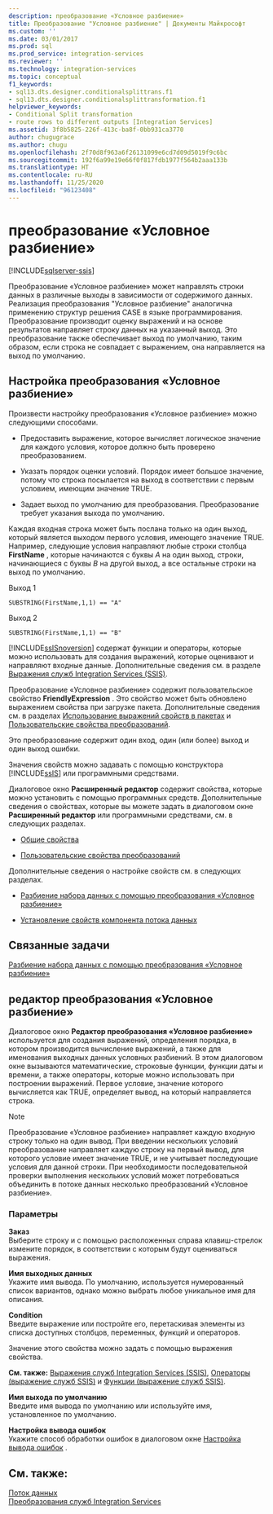 ```yaml
---
description: преобразование «Условное разбиение»
title: Преобразование "Условное разбиение" | Документы Майкрософт
ms.custom: ''
ms.date: 03/01/2017
ms.prod: sql
ms.prod_service: integration-services
ms.reviewer: ''
ms.technology: integration-services
ms.topic: conceptual
f1_keywords:
- sql13.dts.designer.conditionalsplittrans.f1
- sql13.dts.designer.conditionalsplittransformation.f1
helpviewer_keywords:
- Conditional Split transformation
- route rows to different outputs [Integration Services]
ms.assetid: 3f8b5825-226f-413c-ba8f-0bb931ca3770
author: chugugrace
ms.author: chugu
ms.openlocfilehash: 2f70d8f963a6f26131099e6cd7d09d5019f9c6bc
ms.sourcegitcommit: 192f6a99e19e66f0f817fdb1977f564b2aaa133b
ms.translationtype: HT
ms.contentlocale: ru-RU
ms.lasthandoff: 11/25/2020
ms.locfileid: "96123408"
---
```

# <a name="conditional-split-transformation"></a>преобразование «Условное разбиение»

[!INCLUDE[sqlserver-ssis](../../../includes/applies-to-version/sqlserver-ssis.md)]


  Преобразование «Условное разбиение» может направлять строки данных в различные выходы в зависимости от содержимого данных. Реализация преобразования "Условное разбиение" аналогична применению структур решения CASE в языке программирования. Преобразование производит оценку выражений и на основе результатов направляет строку данных на указанный выход. Это преобразование также обеспечивает выход по умолчанию, таким образом, если строка не совпадает с выражением, она направляется на выход по умолчанию.  
  
## <a name="configuration-of-the-conditional-split-transformation"></a>Настройка преобразования «Условное разбиение»  
 Произвести настройку преобразования «Условное разбиение» можно следующими способами.  
  
-   Предоставить выражение, которое вычисляет логическое значение для каждого условия, которое должно быть проверено преобразованием.  
  
-   Указать порядок оценки условий. Порядок имеет большое значение, потому что строка посылается на выход в соответствии с первым условием, имеющим значение TRUE.  
  
-   Задает выход по умолчанию для преобразования. Преобразование требует указания выхода по умолчанию.  
  
 Каждая входная строка может быть послана только на один выход, который является выходом первого условия, имеющего значение TRUE. Например, следующие условия направляют любые строки столбца **FirstName** , которые начинаются с буквы *A* на один выход, строки, начинающиеся с буквы *B* на другой выход, а все остальные строки на выход по умолчанию.  
  
 Выход 1  
  
 `SUBSTRING(FirstName,1,1) == "A"`  
  
 Выход 2  
  
 `SUBSTRING(FirstName,1,1) == "B"`  
  
 [!INCLUDE[ssISnoversion](../../../includes/ssisnoversion-md.md)] содержат функции и операторы, которые можно использовать для создания выражений, которые оценивают и направляют входные данные. Дополнительные сведения см. в разделе [Выражения служб Integration Services (SSIS)](../../../integration-services/expressions/integration-services-ssis-expressions.md).  
  
 Преобразование «Условное разбиение» содержит пользовательское свойство **FriendlyExpression** . Это свойство может быть обновлено выражением свойства при загрузке пакета. Дополнительные сведения см. в разделах [Использование выражений свойств в пакетах](../../../integration-services/expressions/use-property-expressions-in-packages.md) и [Пользовательские свойства преобразований](../../../integration-services/data-flow/transformations/transformation-custom-properties.md).  
  
 Это преобразование содержит один вход, один (или более) выход и один выход ошибки.  
  
 Значения свойств можно задавать с помощью конструктора [!INCLUDE[ssIS](../../../includes/ssis-md.md)] или программными средствами.  
  
 Диалоговое окно **Расширенный редактор** содержит свойства, которые можно установить с помощью программных средств. Дополнительные сведения о свойствах, которые вы можете задать в диалоговом окне **Расширенный редактор** или программными средствами, см. в следующих разделах.  
  
-   [Общие свойства](../set-the-properties-of-a-data-flow-component.md)  
  
-   [Пользовательские свойства преобразований](../../../integration-services/data-flow/transformations/transformation-custom-properties.md)  
  
 Дополнительные сведения о настройке свойств см. в следующих разделах.  
  
-   [Разбиение набора данных с помощью преобразования «Условное разбиение»](../../../integration-services/data-flow/transformations/split-a-dataset-by-using-the-conditional-split-transformation.md)  
  
-   [Установление свойств компонента потока данных](../../../integration-services/data-flow/set-the-properties-of-a-data-flow-component.md)  
  
## <a name="related-tasks"></a>Связанные задачи  
 [Разбиение набора данных с помощью преобразования «Условное разбиение»](../../../integration-services/data-flow/transformations/split-a-dataset-by-using-the-conditional-split-transformation.md)  
  
## <a name="conditional-split-transformation-editor"></a>редактор преобразования «Условное разбиение»
  Диалоговое окно **Редактор преобразования «Условное разбиение»** используется для создания выражений, определения порядка, в котором производится вычисление выражений, а также для именования выходных данных условных разбиений. В этом диалоговом окне вызываются математические, строковые функции, функции даты и времени, а также операторы, которые можно использовать при построении выражений. Первое условие, значение которого вычисляется как TRUE, определяет вывод, на который направляется строка.  
  
> [!NOTE]  
>  Преобразование «Условное разбиение» направляет каждую входную строку только на один вывод. При введении нескольких условий преобразование направляет каждую строку на первый вывод, для которого условие имеет значение TRUE, и не учитывает последующие условия для данной строки. При необходимости последовательной проверки выполнения нескольких условий может потребоваться объединить в потоке данных несколько преобразований «Условное разбиение».  
  
### <a name="options"></a>Параметры  
 **Заказ**  
 Выберите строку и с помощью расположенных справа клавиш-стрелок измените порядок, в соответствии с которым будут оцениваться выражения.  
  
 **Имя выходных данных**  
 Укажите имя вывода. По умолчанию, используется нумерованный список вариантов, однако можно выбрать любое уникальное имя для описания.  
  
 **Condition**  
 Введите выражение или постройте его, перетаскивая элементы из списка доступных столбцов, переменных, функций и операторов.  
  
 Значение этого свойства можно задать с помощью выражения свойства.  
  
 **См. также:**  [Выражения служб Integration Services (SSIS)](../../../integration-services/expressions/integration-services-ssis-expressions.md), [Операторы (выражение служб SSIS)](../../../integration-services/expressions/operators-ssis-expression.md) и [Функции (выражение служб SSIS)](../../../integration-services/expressions/functions-ssis-expression.md).  
  
 **Имя выхода по умолчанию**  
 Введите имя вывода по умолчанию или используйте имя, установленное по умолчанию.  
  
 **Настройка вывода ошибок**  
 Укажите способ обработки ошибок в диалоговом окне [Настройка вывода ошибок](../error-handling-in-data.md) .  
  
## <a name="see-also"></a>См. также:  
 [Поток данных](../../../integration-services/data-flow/data-flow.md)   
 [Преобразования служб Integration Services](../../../integration-services/data-flow/transformations/integration-services-transformations.md)  
  
